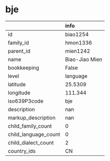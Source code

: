 # bje
|                      | info           |
|:---------------------|:---------------|
| id                   | biao1254       |
| family_id            | hmon1336       |
| parent_id            | mien1242       |
| name                 | Biao-Jiao Mien |
| bookkeeping          | False          |
| level                | language       |
| latitude             | 25.5309        |
| longitude            | 111.344        |
| iso639P3code         | bje            |
| description          | nan            |
| markup_description   | nan            |
| child_family_count   | 0              |
| child_language_count | 0              |
| child_dialect_count  | 2              |
| country_ids          | CN             |